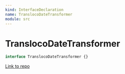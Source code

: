 ```yaml
---
kind: InterfaceDeclaration
name: TranslocoDateTransformer
module: src
---
```


# TranslocoDateTransformer

```ts
interface TranslocoDateTransformer {}
```

[Link to repo](https://github.com/ngneat/transloco/blob/master/projects/ngneat/transloco-locale/src/lib/transloco-locale.transformers.ts#L10-L12)

